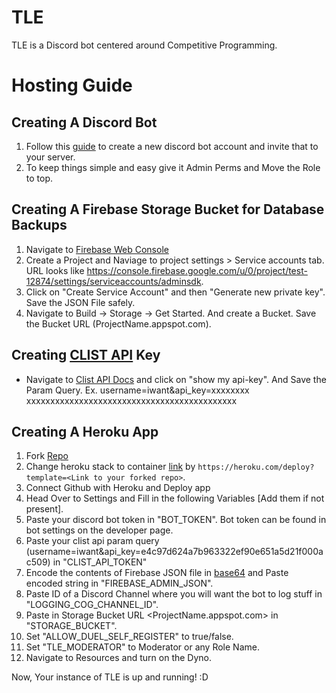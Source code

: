 # TLE
TLE is a Discord bot centered around Competitive Programming.

# Hosting Guide
## Creating A Discord Bot
1. Follow this [guide](https://www.freecodecamp.org/news/create-a-discord-bot-with-javascript-nodejs/) to create a new discord bot account and invite that to your server.
2. To keep things simple and easy give it Admin Perms and Move the Role to top.

## Creating A Firebase Storage Bucket for Database Backups
1. Navigate to [Firebase Web Console](https://console.firebase.google.com/)
2. Create a Project and Naviage to project settings > Service accounts tab. URL looks like https://console.firebase.google.com/u/0/project/test-12874/settings/serviceaccounts/adminsdk.
3. Click on "Create Service Account" and then "Generate new private key". Save the JSON File safely.
4. Navigate to Build -> Storage -> Get Started. And create a Bucket. Save the Bucket URL (ProjectName.appspot.com).

## Creating [CLIST API](https://clist.by/) Key
- Navigate to [Clist API Docs](https://clist.by/api/v2/doc/) and click on "show my api-key". And Save the Param Query. Ex. username=iwant&api_key=xxxxxxxx
xxxxxxxxxxxxxxxxxxxxxxxxxxxxxxxxxxxxxxxxxxxx
## Creating A Heroku App
1. Fork [Repo](https://github.com/Better-CF/TLE)
2. Change heroku stack to container [link](https://stackoverflow.com/questions/59725708/set-the-stack-for-an-existing-heroku-app-from-heroku-18-to-container-for-a-doc) by `https://heroku.com/deploy?template=<Link to your forked repo>`.
3. Connect Github with Heroku and Deploy app
4. Head Over to Settings and Fill in the following Variables [Add them if not present].
5. Paste your discord bot token in "BOT_TOKEN". Bot token can be found in bot settings on the developer page.
6. Paste your clist api param query (username=iwant&api_key=e4c97d624a7b963322ef90e651a5d21f000ac509) in "CLIST_API_TOKEN" 
7. Encode the contents of Firebase JSON file in [base64](https://www.base64encode.org/) and Paste encoded string in "FIREBASE_ADMIN_JSON".
8. Paste ID of a Discord Channel where you will want the bot to log stuff in "LOGGING_COG_CHANNEL_ID".
9. Paste in Storage Bucket URL <ProjectName.appspot.com> in "STORAGE_BUCKET".
10. Set "ALLOW_DUEL_SELF_REGISTER" to true/false.
11. Set "TLE_MODERATOR" to Moderator or any Role Name.
12. Navigate to Resources and turn on the Dyno.

Now, Your instance of TLE is up and running! :D

